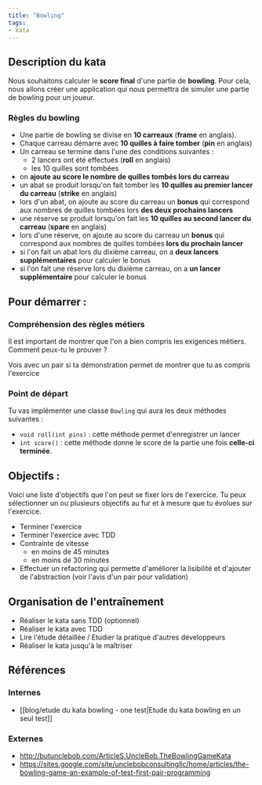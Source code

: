 ```yaml
---
title: "Bowling"
tags:
- kata
---
```


## Description du kata
Nous souhaitons calculer le **score final** d'une partie de **bowling**. Pour cela, nous allons créer une application qui nous permettra de simuler une partie de bowling pour un joueur.

### Règles du bowling
- Une partie de bowling se divise en **10 carreaux** (**frame** en anglais).
- Chaque carreau démarre avec **10 quilles à faire tomber** (**pin** en anglais)
- Un carreau se termine dans l'une des conditions suivantes :
	- 2 lancers ont été effectués (**roll** en anglais)
	- les 10 quilles sont tombées
- on **ajoute au score le nombre de quilles tombés lors du carreau**
- un abat se produit lorsqu'on fait tomber les **10 quilles au premier lancer du carreau** (**strike** en anglais)
- lors d'un abat, on ajoute au score du carreau un **bonus** qui correspond aux nombres de quilles tombées lors **des deux prochains lancers**
- une réserve se produit lorsqu'on fait les **10 quilles au second lancer du carreau** (**spare** en anglais)
- lors d'une réserve, on ajoute au score du carreau un **bonus** qui correspond aux nombres de quilles tombées **lors du prochain lancer**
- si l'on fait un abat lors du dixième carreau, on a **deux lancers supplémentaires** pour calculer le bonus
- si l'on fait une réserve lors du dixième carreau, on a **un lancer supplémentaire** pour calculer le bonus

## Pour démarrer : 
### Compréhension des règles métiers
Il est important de montrer que l'on a bien compris les exigences métiers. Comment peux-tu le prouver ?

Vois avec un pair si ta démonstration permet de montrer que tu as compris l'exercice

### Point de départ
Tu vas implémenter une classe `Bowling` qui aura les deux méthodes suivantes : 
- `void roll(int pins)` : cette méthode permet d'enregistrer un lancer
- `int score()` : cette méthode donne le score de la partie une fois **celle-ci terminée**.

## Objectifs : 
Voici une liste d'objectifs que l'on peut se fixer lors de l'exercice. Tu peux sélectionner un ou plusieurs objectifs au fur et à mesure que tu évolues sur l'exercice.

- Terminer l'exercice
- Terminer l'exercice avec TDD
- Contrainte de vitesse
	- en moins de 45 minutes
	- en moins de 30 minutes
- Effectuer un refactoring qui permette d'améliorer la lisibilité et d'ajouter de l'abstraction (voir l'avis d'un pair pour validation)

## Organisation de l'entraînement
- Réaliser le kata sans TDD (optionnel)
- Réaliser le kata avec TDD
- Lire l'étude détaillée / Etudier la pratique d'autres développeurs
- Réaliser le kata jusqu'à le maîtriser

## Références
### Internes
- [[blog/etude du kata bowling - one test|Etude du kata bowling en un seul test]]

### Externes
- http://butunclebob.com/ArticleS.UncleBob.TheBowlingGameKata
- https://sites.google.com/site/unclebobconsultingllc/home/articles/the-bowling-game-an-example-of-test-first-pair-programming


